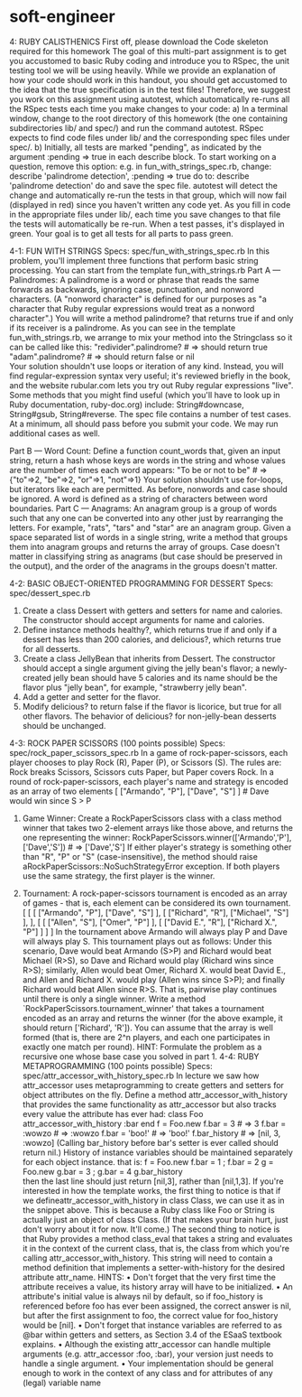 soft-engineer
=============
4: RUBY CALISTHENICS
First off, please download the Code skeleton required for this homework
The goal of this multi-part assignment is to get you accustomed to basic Ruby coding and introduce you to RSpec, the unit testing tool we will be using heavily.
While we provide an explanation of how your code should work in this handout, you should get accustomed to the idea that the true specification is in the test files!
Therefore, we suggest you work on this assignment using autotest, which automatically re-runs all the RSpec tests each time you make changes to your code:
a)	In a terminal window, change to the root directory of this homework (the one containing subdirectories lib/ and spec/) and run the command autotest. RSpec expects to find code files under lib/ and the corresponding spec files under spec/.
b)	Initially, all tests are marked "pending", as indicated by the argument :pending => true in each describe block. To start working on a question, remove this option:
e.g. in fun_with_strings_spec.rb, change:
describe 'palindrome detection', :pending => true do 
to:
describe 'palindrome detection' do 
and save the spec file. autotest will detect the change and automatically re-run the tests in that group, which will now fail (displayed in red) since you haven't written any code yet.
As you fill in code in the appropriate files under lib/, each time you save changes to that file the tests will automatically be re-run. When a test passes, it's displayed in green. Your goal is to get all tests for all parts to pass green.



4-1: FUN WITH STRINGS
Specs: spec/fun_with_strings_spec.rb
In this problem, you'll implement three functions that perform basic string processing. You can start from the template fun_with_strings.rb
Part A — Palindromes:
A palindrome is a word or phrase that reads the same forwards as backwards, ignoring case, punctuation, and nonword characters. (A "nonword character" is defined for our purposes as "a character that Ruby regular expressions would treat as a nonword character".)
You will write a method palindrome? that returns true if and only if its receiver is a palindrome.
As you can see in the template fun_with_strings.rb, we arrange to mix your method into the Stringclass so it can be called like this:
"redivider".palindrome?    # => should return true "adam".palindrome?         # => should return false or nil     
Your solution shouldn't use loops or iteration of any kind. Instead, you will find regular-expression syntax very useful; it's reviewed briefly in the book, and the website rubular.com lets you try out Ruby regular expressions "live". Some methods that you might find useful (which you'll have to look up in Ruby documentation, ruby-doc.org) include: String#downcase, String#gsub, String#reverse.
The spec file contains a number of test cases. At a minimum, all should pass before you submit your code. We may run additional cases as well.

Part B — Word Count: Define a function count_words that, given an input string, return a hash whose keys are words in the string and whose values are the number of times each word appears:
"To be or not to be" # => {"to"=>2, "be"=>2, "or"=>1, "not"=>1}
Your solution shouldn't use for-loops, but iterators like each are permitted. As before, nonwords and case should be ignored. A word is defined as a string of characters between word boundaries.
Part C — Anagrams:
An anagram group is a group of words such that any one can be converted into any other just by rearranging the letters. For example, "rats", "tars" and "star" are an anagram group.
Given a space separated list of words in a single string, write a method that groups them into anagram groups and returns the array of groups. Case doesn't matter in classifying string as anagrams (but case should be preserved in the output), and the order of the anagrams in the groups doesn't matter.

4-2: BASIC OBJECT-ORIENTED PROGRAMMING FOR DESSERT
Specs: spec/dessert_spec.rb
1.	Create a class Dessert with getters and setters for name and calories. The constructor should accept arguments for name and calories.
2.	Define instance methods healthy?, which returns true if and only if a dessert has less than 200 calories, and delicious?, which returns true for all desserts.
3.	Create a class JellyBean that inherits from Dessert. The constructor should accept a single argument giving the jelly bean's flavor; a newly-created jelly bean should have 5 calories and its name should be the flavor plus "jelly bean", for example, "strawberry jelly bean".
4.	Add a getter and setter for the flavor.
5.	Modify delicious? to return false if the flavor is licorice, but true for all other flavors. The behavior of delicious? for non-jelly-bean desserts should be unchanged.

4-3: ROCK PAPER SCISSORS
 (100 points possible)
Specs: spec/rock_paper_scissors_spec.rb
In a game of rock-paper-scissors, each player chooses to play Rock (R), Paper (P), or Scissors (S). The rules are: Rock breaks Scissors, Scissors cuts Paper, but Paper covers Rock.
In a round of rock-paper-scissors, each player's name and strategy is encoded as an array of two elements
[ ["Armando", "P"], ["Dave", "S"] ] # Dave would win since S > P

1. Game Winner:
Create a RockPaperScissors class with a class method winner that takes two 2-element arrays like those above, and returns the one representing the winner:
RockPaperScissors.winner(['Armando','P'], ['Dave','S'])  # => ['Dave','S']
If either player's strategy is something other than "R", "P" or "S" (case-insensitive), the method should raise aRockPaperScissors::NoSuchStrategyError exception.
If both players use the same strategy, the first player is the winner.

2. Tournament:
A rock-paper-scissors tournament is encoded as an array of games - that is, each element can be considered its own tournament.
[     [         [ ["Armando", "P"], ["Dave", "S"] ],         [ ["Richard", "R"],  ["Michael", "S"] ],     ],     [         [ ["Allen", "S"], ["Omer", "P"] ],         [ ["David E.", "R"], ["Richard X.", "P"] ]     ] ]
In the tournament above Armando will always play P and Dave will always play S. This tournament plays out as follows:
Under this scenario, Dave would beat Armando (S>P) and Richard would beat Michael (R>S), so Dave and Richard would play (Richard wins since R>S); similarly, Allen would beat Omer, Richard X. would beat David E., and Allen and Richard X. would play (Allen wins since S>P); and finally Richard would beat Allen since R>S. That is, pairwise play continues until there is only a single winner.
Write a method `RockPaperScissors.tournament_winner' that takes a tournament encoded as an array and returns the winner (for the above example, it should return ['Richard', 'R']). You can assume that the array is well formed (that is, there are 2^n players, and each one participates in exactly one match per round).
HINT: Formulate the problem as a recursive one whose base case you solved in part 1.
4-4: RUBY METAPROGRAMMING
 (100 points possible)
Specs: spec/attr_accessor_with_history_spec.rb
In lecture we saw how attr_accessor uses metaprogramming to create getters and setters for object attributes on the fly.
Define a method attr_accessor_with_history that provides the same functionality as attr_accessor but also tracks every value the attribute has ever had:
class Foo    attr_accessor_with_history :bar end  f = Foo.new         f.bar = 3          # => 3 f.bar = :wowzo     # => :wowzo f.bar = 'boo!'     # => 'boo!' f.bar_history      # => [nil, 3, :wowzo]
(Calling bar_history before bar's setter is ever called should return nil.)
History of instance variables should be maintained separately for each object instance. that is:
f = Foo.new f.bar = 1 ; f.bar = 2 g = Foo.new g.bar = 3 ; g.bar = 4 g.bar_history   
then the last line should just return [nil,3], rather than [nil,1,3].
If you're interested in how the template works, the first thing to notice is that if we defineattr_accessor_with_history in class Class, we can use it as in the snippet above. This is because a Ruby class like Foo or String is actually just an object of class Class. (If that makes your brain hurt, just don't worry about it for now. It'll come.)
The second thing to notice is that Ruby provides a method class_eval that takes a string and evaluates it in the context of the current class, that is, the class from which you're calling attr_accessor_with_history. This string will need to contain a method definition that implements a setter-with-history for the desired attribute attr_name.
HINTS:
•	Don't forget that the very first time the attribute receives a value, its history array will have to be initialized.
•	An attribute's initial value is always nil by default, so if foo_history is referenced before foo has ever been assigned, the correct answer is nil, but after the first assignment to foo, the correct value for foo_history would be [nil].
•	Don't forget that instance variables are referred to as @bar within getters and setters, as Section 3.4 of the ESaaS textbook explains.
•	Although the existing attr_accessor can handle multiple arguments (e.g. attr_accessor :foo, :bar), your version just needs to handle a single argument.
•	Your implementation should be general enough to work in the context of any class and for attributes of any (legal) variable name
